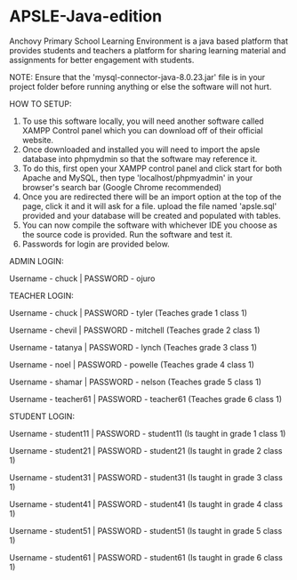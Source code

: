 # APSLE-Java-edition
Anchovy Primary School Learning Environment is a java based platform that provides students and teachers a platform for sharing learning material and assignments for better engagement with students.

NOTE: Ensure that the 'mysql-connector-java-8.0.23.jar' file is in your project folder before running anything or else the software will not hurt.

HOW TO SETUP:
1. To use this software locally, you will need another software called XAMPP Control panel which you can download off of their official website.
2. Once downloaded and installed you will need to import the apsle database into phpmydmin so that the software may reference it.
3. To do this, first open your XAMPP control panel and click start for both Apache and MySQL, then type 'localhost/phpmyadmin' in your browser's search bar (Google Chrome recommended)
4. Once you are redirected there will be an import option at the top of the page, click it and it will ask for a file. upload the file named 'apsle.sql' provided and your database will be created and populated with tables.
5. You can now compile the software with whichever IDE you choose as the source code is provided. Run the software and test it.
6. Passwords for login are provided below.


ADMIN LOGIN:

Username - chuck | PASSWORD - ojuro


TEACHER LOGIN:

Username - chuck | PASSWORD - tyler          (Teaches grade 1 class 1)

Username - chevil | PASSWORD - mitchell      (Teaches grade 2 class 1)

Username - tatanya | PASSWORD - lynch        (Teaches grade 3 class 1)

Username - noel | PASSWORD - powelle         (Teaches grade 4 class 1)

Username - shamar | PASSWORD - nelson        (Teaches grade 5 class 1)

Username - teacher61 | PASSWORD - teacher61  (Teaches grade 6 class 1)


STUDENT LOGIN:

Username - student11 | PASSWORD - student11  (Is taught in grade 1 class 1)

Username - student21 | PASSWORD - student21  (Is taught in grade 2 class 1)

Username - student31 | PASSWORD - student31  (Is taught in grade 3 class 1)

Username - student41 | PASSWORD - student41  (Is taught in grade 4 class 1)

Username - student51 | PASSWORD - student51  (Is taught in grade 5 class 1)

Username - student61 | PASSWORD - student61  (Is taught in grade 6 class 1)
